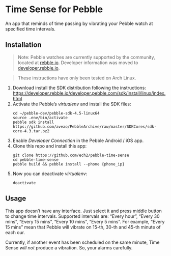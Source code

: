 Time Sense for Pebble
=================

An app that reminds of time passing by vibrating your Pebble watch at specified
time intervals.

## Installation

> Note: Pebble watches are currently supported by the community, located at
> [rebble.io](http://rebble.io). Developer information was moved to
> [developer.rebble.io](https://developer.rebble.io/developer.pebble.com/index.html).

> These instructions have only been tested on Arch Linux.

1. Download install the SDK distribution following the instructions:
   https://developer.rebble.io/developer.pebble.com/sdk/install/linux/index.html
2. Activate the Pebble’s *virtualenv* and install the SDK files:
   ```
   cd ~/pebble-dev/pebble-sdk-4.5-linux64
   source .env/bin/activate
   pebble sdk install https://github.com/aveao/PebbleArchive/raw/master/SDKCores/sdk-core-4.3.tar.bz2
   ```
3. Enable *Developer Connection* in the Pebble Android / iOS app.
4. Clone this repo and install this app:
   ```
   git clone https://github.com/ech2/pebble-time-sense
   cd pebble-time-sense
   pebble build && pebble install --phone {phone_ip}
   ```
5. Now you can deactivate *virtualenv*:
   ```
   deactivate
   ```

## Usage

This app doesn’t have any interface. Just select it and press middle button to
change time intervals. Supported intervals are: “Every hour”, “Every 30 mins”,
“Every 15 mins”, “Every 10 mins”, “Every 5 mins”. For example, “Every 15 mins”
mean that Pebble will vibrate on 15-th, 30-th and 45-th minute of each our.

Currently, if another event has been scheduled on the same minute, Time Sense
*will not* produce a vibration. So, your alarms carefully.


